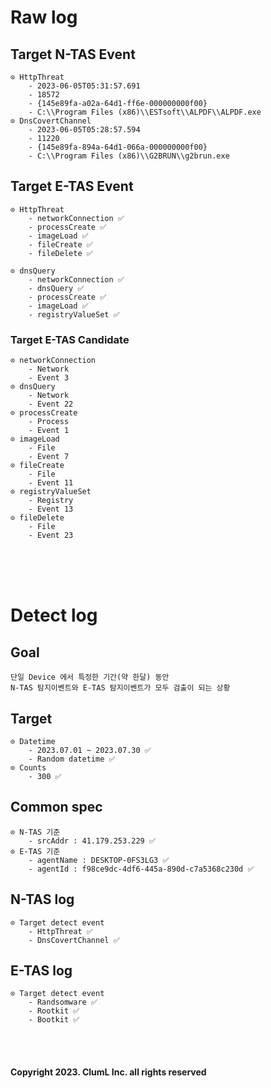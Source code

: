 # Raw log
## Target N-TAS Event
    ⊙ HttpThreat
        - 2023-06-05T05:31:57.691
        - 18572
        - {145e89fa-a02a-64d1-ff6e-000000000f00}
        - C:\\Program Files (x86)\\ESTsoft\\ALPDF\\ALPDF.exe
    ⊙ DnsCovertChannel
        - 2023-06-05T05:28:57.594
        - 11220
        - {145e89fa-894a-64d1-066a-000000000f00}
        - C:\\Program Files (x86)\\G2BRUN\\g2brun.exe

## Target E-TAS Event
    ⊙ HttpThreat
        - networkConnection ✅
        - processCreate ✅
        - imageLoad ✅
        - fileCreate ✅
        - fileDelete ✅
        
    ⊙ dnsQuery
        - networkConnection ✅
        - dnsQuery ✅
        - processCreate ✅
        - imageLoad ✅
        - registryValueSet ✅

### Target E-TAS Candidate
    ⊙ networkConnection
        - Network
        - Event 3
    ⊙ dnsQuery
        - Network
        - Event 22
    ⊙ processCreate
        - Process
        - Event 1
    ⊙ imageLoad
        - File
        - Event 7
    ⊙ fileCreate
        - File
        - Event 11
    ⊙ registryValueSet
        - Registry
        - Event 13
    ⊙ fileDelete
        - File
        - Event 23
<br/><br/><br/>


# Detect log
## Goal
    단일 Device 에서 특정한 기간(약 한달) 동안
    N-TAS 탐지이벤트와 E-TAS 탐지이벤트가 모두 검출이 되는 상황
## Target
    ⊙ Datetime
        - 2023.07.01 ~ 2023.07.30 ✅
        - Random datetime ✅
    ⊙ Counts
        - 300 ✅
## Common spec
    ⊙ N-TAS 기준
        - srcAddr : 41.179.253.229 ✅
    ⊙ E-TAS 기준
        - agentName : DESKTOP-0FS3LG3 ✅
        - agentId : f98ce9dc-4df6-445a-890d-c7a5368c230d ✅
## N-TAS log
    ⊙ Target detect event
        - HttpThreat ✅
        - DnsCovertChannel ✅
## E-TAS log
    ⊙ Target detect event
        - Randsomware ✅
        - Rootkit ✅
        - Bootkit ✅


<br/><br/>



#### Copyright 2023. ClumL Inc. all rights reserved